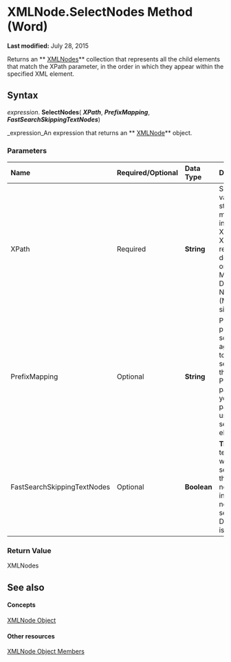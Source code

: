 
# XMLNode.SelectNodes Method (Word)

 **Last modified:** July 28, 2015

Returns an  ** [XMLNodes](c29850f2-8db2-aef6-57ee-fed1b625616c.md)** collection that represents all the child elements that match the XPath parameter, in the order in which they appear within the specified XML element.

## Syntax

 _expression_. **SelectNodes**( **_XPath_**,  **_PrefixMapping_**,  **_FastSearchSkippingTextNodes_**)

 _expression_An expression that returns an  ** [XMLNode](fe305ba9-7375-ad4f-6036-155add17a9d0.md)** object.


### Parameters



|**Name**|**Required/Optional**|**Data Type**|**Description**|
|:-----|:-----|:-----|:-----|
|XPath|Required| **String**|Specifies a valid XPath string. For more information on XPath, see the XPath reference documentation on the Microsoft Developer Network (MSDN) Web site.|
|PrefixMapping|Optional| **String**|Provides the prefix in the schema against which to perform the search. Use the PrefixMapping parameter if your XPath parameter uses names to search for elements.|
|FastSearchSkippingTextNodes|Optional| **Boolean**| **True** skips all text nodes while searching for the specified node. **False** includes text nodes in the search. Default value is **False**.|

### Return Value

XMLNodes


## See also


#### Concepts


 [XMLNode Object](fe305ba9-7375-ad4f-6036-155add17a9d0.md)
#### Other resources


 [XMLNode Object Members](a3bf1476-b555-be1f-81b8-ec096099a9b6.md)
